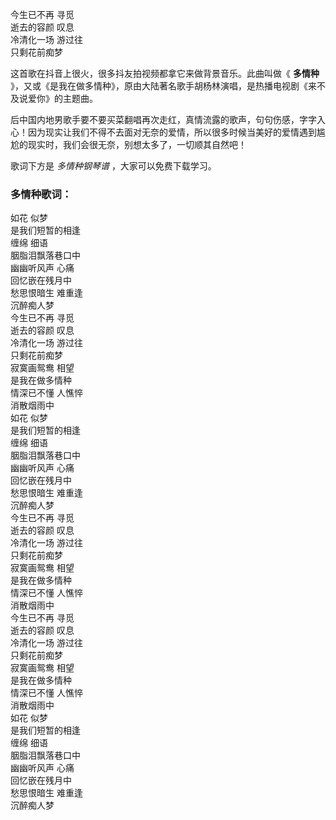 

今生已不再 寻觅  
逝去的容颜 叹息  
冷清化一场 游过往  
只剩花前痴梦

这首歌在抖音上很火，很多抖友拍视频都拿它来做背景音乐。此曲叫做《 **多情种**
》，又或《是我在做多情种》，原由大陆著名歌手胡杨林演唱，是热播电视剧《来不及说爱你》的主题曲。

后中国内地男歌手要不要买菜翻唱再次走红，真情流露的歌声，句句伤感，字字入心！因为现实让我们不得不去面对无奈的爱情，所以很多时候当美好的爱情遇到尴尬的现实时，我们会很无奈，别想太多了，一切顺其自然吧！

歌词下方是 _多情种钢琴谱_ ，大家可以免费下载学习。

### 多情种歌词：

如花 似梦  
是我们短暂的相逢  
缠绵 细语  
胭脂泪飘落巷口中  
幽幽听风声 心痛  
回忆嵌在残月中  
愁思恨暗生 难重逢  
沉醉痴人梦  
今生已不再 寻觅  
逝去的容颜 叹息  
冷清化一场 游过往  
只剩花前痴梦  
寂寞画鸳鸯 相望  
是我在做多情种  
情深已不懂 人憔悴  
消散烟雨中  
如花 似梦  
是我们短暂的相逢  
缠绵 细语  
胭脂泪飘落巷口中  
幽幽听风声 心痛  
回忆嵌在残月中  
愁思恨暗生 难重逢  
沉醉痴人梦  
今生已不再 寻觅  
逝去的容颜 叹息  
冷清化一场 游过往  
只剩花前痴梦  
寂寞画鸳鸯 相望  
是我在做多情种  
情深已不懂 人憔悴  
消散烟雨中  
今生已不再 寻觅  
逝去的容颜 叹息  
冷清化一场 游过往  
只剩花前痴梦  
寂寞画鸳鸯 相望  
是我在做多情种  
情深已不懂 人憔悴  
消散烟雨中  
如花 似梦  
是我们短暂的相逢  
缠绵 细语  
胭脂泪飘落巷口中  
幽幽听风声 心痛  
回忆嵌在残月中  
愁思恨暗生 难重逢  
沉醉痴人梦


